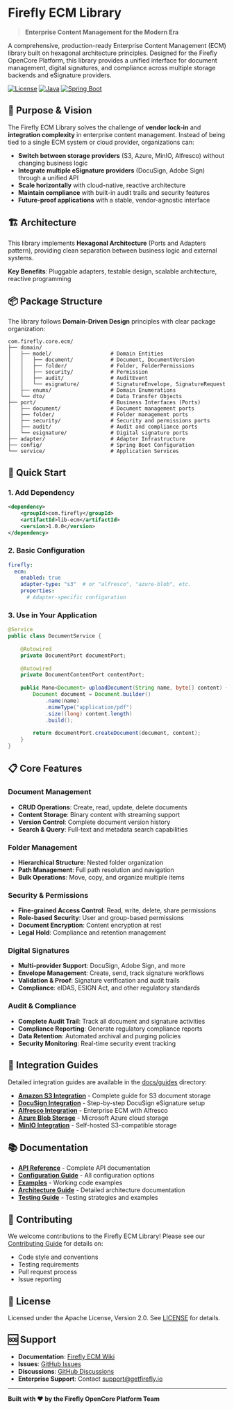 # Firefly ECM Library

> **Enterprise Content Management for the Modern Era**

A comprehensive, production-ready Enterprise Content Management (ECM) library built on hexagonal architecture principles. Designed for the Firefly OpenCore Platform, this library provides a unified interface for document management, digital signatures, and compliance across multiple storage backends and eSignature providers.

[![License](https://img.shields.io/badge/License-Apache%202.0-blue.svg)](https://opensource.org/licenses/Apache-2.0)
[![Java](https://img.shields.io/badge/Java-21+-orange.svg)](https://openjdk.java.net/)
[![Spring Boot](https://img.shields.io/badge/Spring%20Boot-3.0+-green.svg)](https://spring.io/projects/spring-boot)

## 🎯 Purpose & Vision

The Firefly ECM Library solves the challenge of **vendor lock-in** and **integration complexity** in enterprise content management. Instead of being tied to a single ECM system or cloud provider, organizations can:

- **Switch between storage providers** (S3, Azure, MinIO, Alfresco) without changing business logic
- **Integrate multiple eSignature providers** (DocuSign, Adobe Sign) through a unified API
- **Scale horizontally** with cloud-native, reactive architecture
- **Maintain compliance** with built-in audit trails and security features
- **Future-proof applications** with a stable, vendor-agnostic interface

## 🏗️ Architecture

This library implements **Hexagonal Architecture** (Ports and Adapters pattern), providing clean separation between business logic and external systems.

**Key Benefits**: Pluggable adapters, testable design, scalable architecture, reactive programming

## 📦 Package Structure

The library follows **Domain-Driven Design** principles with clear package organization:

```
com.firefly.core.ecm/
├── domain/
│   ├── model/                   # Domain Entities
│   │   ├── document/            # Document, DocumentVersion
│   │   ├── folder/              # Folder, FolderPermissions
│   │   ├── security/            # Permission
│   │   ├── audit/               # AuditEvent
│   │   └── esignature/          # SignatureEnvelope, SignatureRequest
│   ├── enums/                   # Domain Enumerations
│   └── dto/                     # Data Transfer Objects
├── port/                        # Business Interfaces (Ports)
│   ├── document/                # Document management ports
│   ├── folder/                  # Folder management ports
│   ├── security/                # Security and permissions ports
│   ├── audit/                   # Audit and compliance ports
│   └── esignature/              # Digital signature ports
├── adapter/                     # Adapter Infrastructure
├── config/                      # Spring Boot Configuration
└── service/                     # Application Services
```

## 🚀 Quick Start

### 1. Add Dependency

```xml
<dependency>
    <groupId>com.firefly</groupId>
    <artifactId>lib-ecm</artifactId>
    <version>1.0.0</version>
</dependency>
```

### 2. Basic Configuration

```yaml
firefly:
  ecm:
    enabled: true
    adapter-type: "s3"  # or "alfresco", "azure-blob", etc.
    properties:
      # Adapter-specific configuration
```

### 3. Use in Your Application

```java
@Service
public class DocumentService {
    
    @Autowired
    private DocumentPort documentPort;
    
    @Autowired
    private DocumentContentPort contentPort;
    
    public Mono<Document> uploadDocument(String name, byte[] content) {
        Document document = Document.builder()
            .name(name)
            .mimeType("application/pdf")
            .size((long) content.length)
            .build();
            
        return documentPort.createDocument(document, content);
    }
}
```

## 📋 Core Features

### Document Management
- **CRUD Operations**: Create, read, update, delete documents
- **Content Storage**: Binary content with streaming support
- **Version Control**: Complete document version history
- **Search & Query**: Full-text and metadata search capabilities

### Folder Management
- **Hierarchical Structure**: Nested folder organization
- **Path Management**: Full path resolution and navigation
- **Bulk Operations**: Move, copy, and organize multiple items

### Security & Permissions
- **Fine-grained Access Control**: Read, write, delete, share permissions
- **Role-based Security**: User and group-based permissions
- **Document Encryption**: Content encryption at rest
- **Legal Hold**: Compliance and retention management

### Digital Signatures
- **Multi-provider Support**: DocuSign, Adobe Sign, and more
- **Envelope Management**: Create, send, track signature workflows
- **Validation & Proof**: Signature verification and audit trails
- **Compliance**: eIDAS, ESIGN Act, and other regulatory standards

### Audit & Compliance
- **Complete Audit Trail**: Track all document and signature activities
- **Compliance Reporting**: Generate regulatory compliance reports
- **Data Retention**: Automated archival and purging policies
- **Security Monitoring**: Real-time security event tracking

## 🔧 Integration Guides

Detailed integration guides are available in the [docs/guides](docs/guides) directory:

- **[Amazon S3 Integration](docs/guides/s3-integration.md)** - Complete guide for S3 document storage
- **[DocuSign Integration](docs/guides/docusign-integration.md)** - Step-by-step DocuSign eSignature setup
- **[Alfresco Integration](docs/guides/alfresco-integration.md)** - Enterprise ECM with Alfresco
- **[Azure Blob Storage](docs/guides/azure-integration.md)** - Microsoft Azure cloud storage
- **[MinIO Integration](docs/guides/minio-integration.md)** - Self-hosted S3-compatible storage

## 📚 Documentation

- **[API Reference](docs/api/)** - Complete API documentation
- **[Configuration Guide](docs/configuration.md)** - All configuration options
- **[Examples](docs/examples/)** - Working code examples
- **[Architecture Guide](docs/architecture.md)** - Detailed architecture documentation
- **[Testing Guide](docs/testing.md)** - Testing strategies and examples

## 🤝 Contributing

We welcome contributions to the Firefly ECM Library! Please see our [Contributing Guide](CONTRIBUTING.md) for details on:

- Code style and conventions
- Testing requirements
- Pull request process
- Issue reporting

## 📄 License

Licensed under the Apache License, Version 2.0. See [LICENSE](LICENSE) for details.

## 🆘 Support

- **Documentation**: [Firefly ECM Wiki](https://github.com/firefly-oss/lib-ecm/wiki)
- **Issues**: [GitHub Issues](https://github.com/firefly-oss/lib-ecm/issues)
- **Discussions**: [GitHub Discussions](https://github.com/firefly-oss/lib-ecm/discussions)
- **Enterprise Support**: Contact [support@getfirefly.io](mailto:support@firefly-oss.org)

---

**Built with ❤️ by the Firefly OpenCore Platform Team**
